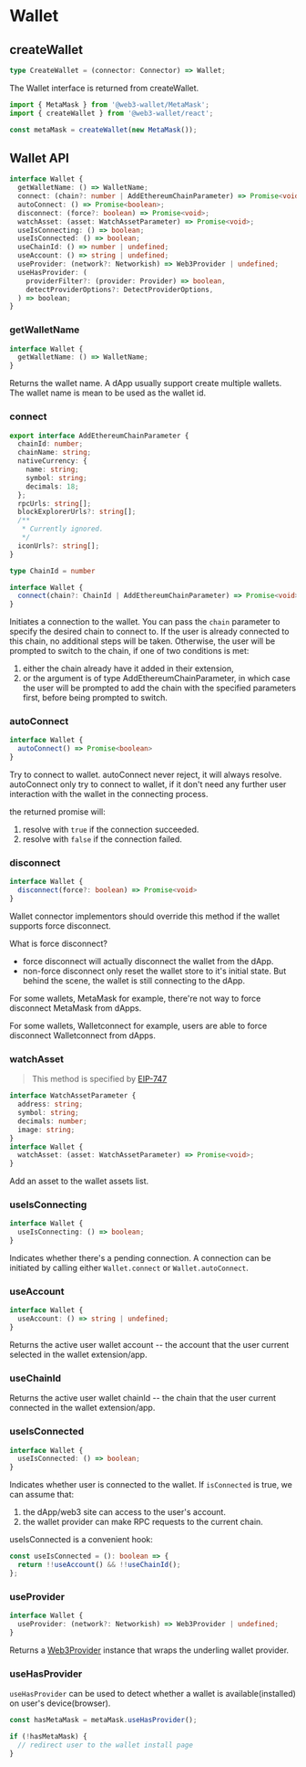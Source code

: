# Wallet

## createWallet

```ts
type CreateWallet = (connector: Connector) => Wallet;
```

The Wallet interface is returned from createWallet.

```ts
import { MetaMask } from '@web3-wallet/MetaMask';
import { createWallet } from '@web3-wallet/react';

const metaMask = createWallet(new MetaMask());
```

## Wallet API

```ts
interface Wallet {
  getWalletName: () => WalletName;
  connect: (chain?: number | AddEthereumChainParameter) => Promise<void>;
  autoConnect: () => Promise<boolean>;
  disconnect: (force?: boolean) => Promise<void>;
  watchAsset: (asset: WatchAssetParameter) => Promise<void>;
  useIsConnecting: () => boolean;
  useIsConnected: () => boolean;
  useChainId: () => number | undefined;
  useAccount: () => string | undefined;
  useProvider: (network?: Networkish) => Web3Provider | undefined;
  useHasProvider: (
    providerFilter?: (provider: Provider) => boolean,
    detectProviderOptions?: DetectProviderOptions,
  ) => boolean;
}
```

### getWalletName

```ts
interface Wallet {
  getWalletName: () => WalletName;
}
```

Returns the wallet name. A dApp usually support create multiple wallets. The wallet name is mean to be used as the wallet id.

### connect

```ts
export interface AddEthereumChainParameter {
  chainId: number;
  chainName: string;
  nativeCurrency: {
    name: string;
    symbol: string;
    decimals: 18;
  };
  rpcUrls: string[];
  blockExplorerUrls?: string[];
  /**
   * Currently ignored.
   */
  iconUrls?: string[];
}

type ChainId = number

interface Wallet {
  connect(chain?: ChainId | AddEthereumChainParameter) => Promise<void>
}
```

Initiates a connection to the wallet. You can pass the `chain` parameter to specify the desired chain to connect to. If the user is already connected to this chain, no additional steps will be taken. Otherwise, the user will be prompted to switch to the chain, if one of two conditions is met:

1. either the chain already have it added in their extension,
2. or the argument is of type AddEthereumChainParameter, in which case the user will be prompted to add the chain with the specified parameters first, before being prompted to switch.

### autoConnect

```ts
interface Wallet {
  autoConnect() => Promise<boolean>
}
```

Try to connect to wallet. autoConnect never reject, it will always resolve. autoConnect only try to connect to wallet, if it don't need any further user interaction with the wallet in the connecting process.

the returned promise will:

1.  resolve with `true` if the connection succeeded.
2.  resolve with `false` if the connection failed.

### disconnect

```ts
interface Wallet {
  disconnect(force?: boolean) => Promise<void>
}
```

Wallet connector implementors should override this method if the wallet supports force disconnect.

What is force disconnect?

- force disconnect will actually disconnect the wallet from the dApp.
- non-force disconnect only reset the wallet store to it's initial state. But behind the scene, the wallet is still connecting to the dApp.

For some wallets, MetaMask for example, there're not way to force disconnect MetaMask from dApps.

For some wallets, Walletconnect for example, users are able to force disconnect Walletconnect from dApps.

### watchAsset

> This method is specified by [EIP-747](https://eips.ethereum.org/EIPS/eip-747)

```ts
interface WatchAssetParameter {
  address: string;
  symbol: string;
  decimals: number;
  image: string;
}
interface Wallet {
  watchAsset: (asset: WatchAssetParameter) => Promise<void>;
}
```

Add an asset to the wallet assets list.

### useIsConnecting

```ts
interface Wallet {
  useIsConnecting: () => boolean;
}
```

Indicates whether there's a pending connection. A connection can be initiated by calling either `Wallet.connect` or `Wallet.autoConnect`.

### useAccount

```ts
interface Wallet {
  useAccount: () => string | undefined;
}
```

Returns the active user wallet account -- the account that the user current selected in the wallet extension/app.

### useChainId

Returns the active user wallet chainId -- the chain that the user current connected in the wallet extension/app.

### useIsConnected

```ts
interface Wallet {
  useIsConnected: () => boolean;
}
```

Indicates whether user is connected to the wallet. If `isConnected` is true, we can assume that:

1. the dApp/web3 site can access to the user's account.
2. the wallet provider can make RPC requests to the current chain.

useIsConnected is a convenient hook:

```ts
const useIsConnected = (): boolean => {
  return !!useAccount() && !!useChainId();
};
```

### useProvider

```ts
interface Wallet {
  useProvider: (network?: Networkish) => Web3Provider | undefined;
}
```

Returns a [Web3Provider](https://docs.ethers.io/v5/api/providers/other/#Web3Provider) instance that wraps the underling wallet provider.

### useHasProvider

`useHasProvider` can be used to detect whether a wallet is available(installed) on user's device(browser).

```ts
const hasMetaMask = metaMask.useHasProvider();

if (!hasMetaMask) {
  // redirect user to the wallet install page
}
```
